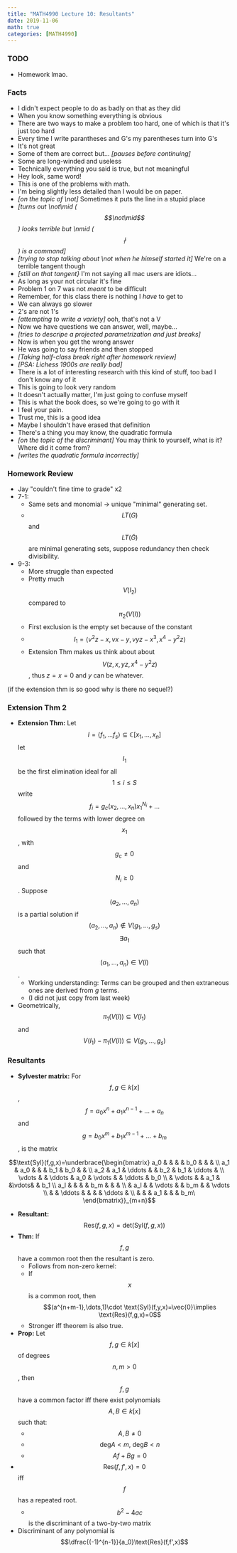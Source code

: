 ```yaml
---
title: "MATH4990 Lecture 10: Resultants"
date: 2019-11-06
math: true
categories: [MATH4990]
---
```


### TODO

- Homework lmao.

### Facts

- I didn't expect people to do as badly on that as they did
- When you know something everything is obvious
- There are two ways to make a problem too hard, one of which is that it's just too hard 
- Every time I write parantheses and G's my parentheses turn into G's
- It's not great
- Some of them are correct but... *[pauses before continuing]*
- Some are long-winded and useless
- Technically everything you said is true, but not meaningful
- Hey look, same word!
- This is one of the problems with math.
- I'm being slightly less detailed than I would be on paper.
- *[on the topic of \not]* Sometimes it puts the line in a stupid place
- *[turns out \not\mid ($$\not\mid$$) looks terrible but \nmid ($$\nmid$$) is a command]*
- *[trying to stop talking about \not when he himself started it]* We're on a terrible tangent though
- *[still on that tangent}* I'm not saying all mac users are idiots...
- As long as your not circular it's fine
- Problem 1 on 7 was not *meant* to be difficult
- Remember, for this class there is nothing I *have* to get to
- We can always go slower
- 2's are not 1's
- *[attempting to write a variety]* ooh, that's not a V
- Now we have questions we can answer, well, maybe...
- *[tries to descripe a projected parametrization and just breaks]*
- Now is when you get the wrong answer
- He was going to say friends and then stopped
- *[Taking half-class break right after homework review]*
- *[PSA: Lichess 1900s are really bad]*
- There is a lot of interesting research with this kind of stuff, too bad I don't know any of it
- This is going to look very random
- It doesn't actually matter, I'm just going to confuse myself
- This is what the book does, so we're going to go with it
- I feel your pain.
- Trust me, this is a good idea
- Maybe I shouldn't have erased that definition
- There's a thing you may know, the quadratic formula
- *[on the topic of the discriminant]* You may think to yourself, what is it? Where did it come from?
- *[writes the quadratic formula incorrectly]*

### Homework Review

- Jay "couldn't fine time to grade" x2
- 7-1: 
    - Same sets and monomial &rarr; unique "minimal" generating set.
    - $$LT(G)$$ and $$LT(\tilde{G})$$ are minimal generating sets, suppose redundancy then check divisibility.
- 9-3:
    - More struggle than expected
    - Pretty much $$V(I_2)$$ compared to $$\pi_2(V(I))$$
    - First exclusion is the empty set because of the constant
    - $$I_1=\langle v^2z-x,vx-y, vyz-x^3, x^4-y^2z\rangle$$
    - Extension Thm makes us think about about $$V(z,x,yz,x^4-y^2z)$$, thus $z=x=0$ and $y$ can be whatever.

(if the extension thm is so good why is there no sequel?)

### Extension Thm 2

- **Extension Thm:** Let $$I=\langle f_1,\dots f_s\rangle \subseteq \mathbb{C}[x_1,\dots,x_n]$$ let $$I_1$$ be the first elimination ideal for all $$1\leq i \leq S$$ write 
$$f_i = g_c(x_2,\dots,x_n)x_1^{N_i} + \dots$$ 
followed by the terms with lower degree on $$x_1$$, with $$g_c \neq 0$$ and $$N_i \geq 0$$. Suppose $$(a_2,\dots,a_n)$$ is a partial solution if $$(a_2,\dots,a_n)\notin V(g_1,\dots,g_s)$$ $$\exists a_1$$ such that $$(a_1,\dots,a_n)\in V(I)$$. 
    - Working understanding: Terms can be grouped and then extraneous ones are derived from $g$ terms.
    - (I did not just copy from last week)
- Geometrically, $$\pi_1(V(I))\subseteq V(I_1)$$ and $$V(I_1) - \pi_1(V(I)) \subseteq V(g_1,\dots,g_s)$$

### Resultants

- **Sylvester matrix:** For $$f,g\in k[x]$$, $$f=a_0x^n+a_1x^{n-1}+\dots+a_n$$ and $$g=b_0x^{m}+b_1x^{m-1}+\dots+b_m$$, is the matrix 

$$\text{Syl}(f,g,x)=\underbrace{\begin{bmatrix}
a_0 & & & & b_0 & & & \\
a_1 & a_0 & & & b_1 & b_0 & & \\
a_2 & a_1 &  \ddots & & b_2 & b_1 & \ddots & \\
\vdots & & \ddots & a_0 & \vdots & & \ddots & b_0 \\
& \vdots & & a_1 & &\vdots& & b_1 \\
a_l & & & & b_m & & & \\
& a_l & & \vdots & & b_m & & \vdots \\
& & \ddots & & & & \ddots & \\
& & & a_1 & & & b_m\
\end{bmatrix}}_{m+n}$$

- **Resultant:** $$\text{Res}(f,g,x)=\text{det}(\text{Syl}(f,g,x))$$
- **Thm:** If $$f,g$$ have a common root then the resultant is zero.
    - Follows from non-zero kernel:
    - If $$x$$ is a common root, then $$(a^{n+m-1},\dots,1)\cdot \text{Syl}(f,y,x)=\vec{0}\implies \text{Res}(f,g,x)=0$$
    - Stronger iff theorem is also true.
- **Prop:** Let $$f,g\in k[x]$$ of degrees $$n,m>0$$, then $$f,g$$ have a common factor iff there exist polynomials $$A,B\in k[x]$$ such that:
    - $$A,B\neq 0$$
    - $$\text{deg}A < m,\ \text{deg}B< n$$
    - $$Af+Bg=0$$
- $$\text{Res}(f,f',x)=0$$ iff $$f$$ has a repeated root.
    - $$b^2-4ac$$ is the discriminant of a two-by-two matrix
- Discriminant of any polynomial is $$\dfrac{(-1)^{n-1}}{a_0}\text{Res}(f,f',x)$$